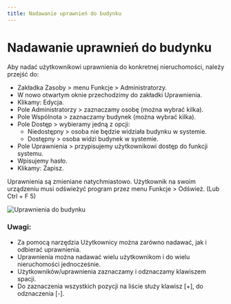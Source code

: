 ```yaml
---
title: Nadawanie uprawnień do budynku
---
```

# Nadawanie uprawnień do budynku

Aby nadać użytkownikowi uprawnienia do konkretnej nieruchomości, należy przejść do:

- Zakładka Zasoby > menu Funkcje > Administratorzy.
- W nowo otwartym oknie przechodzimy do zakładki Uprawnienia.
- Klikamy: Edycja.
- Pole Administratorzy > zaznaczamy osobę (można wybrać kilka).
- Pole Wspólnota > zaznaczamy budynek (można wybrać kilka).
- Pole Dostęp > wybieramy jedną z opcji:
  - Niedostępny > osoba nie będzie widziała budynku w systemie.
  - Dostępny > osoba widzi budynek w systemie.
- Pole Uprawnienia > przypisujemy użytkownikowi dostęp do funkcji systemu.
- Wpisujemy hasło.
- Klikamy: Zapisz.

Uprawnienia są zmieniane natychmiastowo. Użytkownik na swoim urządzeniu musi odświeżyć program przez menu Funkcje > Odśwież. (Lub Ctrl + F 5)

![Uprawnienia do budynku](uprawnieniabudynku.gif)

### Uwagi:

- Za pomocą narzędzia Użytkownicy można zarówno nadawać, jak i odbierać uprawnienia.
- Uprawnienia można nadawać wielu użytkownikom i do wielu nieruchomości jednocześnie. 
- Użytkowników/uprawnienia zaznaczamy i odznaczamy klawiszem spacji.
- Do zaznaczenia wszystkich pozycji na liście służy klawisz [+], do odznaczenia [-].